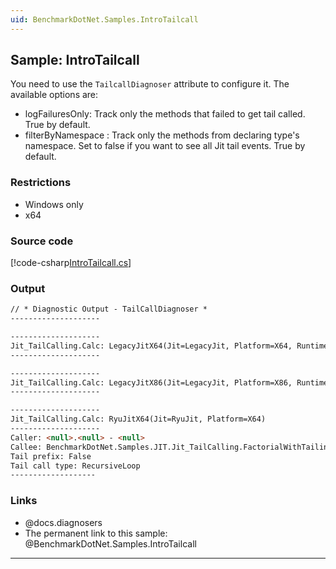 ```yaml
---
uid: BenchmarkDotNet.Samples.IntroTailcall
---
```


## Sample: IntroTailcall

You need to use the `TailcallDiagnoser` attribute to configure it. The available options are:

* logFailuresOnly: Track only the methods that failed to get tail called. True by default.
* filterByNamespace : Track only the methods from declaring type's namespace. Set to false if you want to see all Jit tail events. True by default.

### Restrictions

* Windows only
* x64

### Source code

[!code-csharp[IntroTailcall.cs](../../../samples/BenchmarkDotNet.Samples/IntroTailcall.cs)]

### Output

```markdown
// * Diagnostic Output - TailCallDiagnoser *
--------------------

--------------------
Jit_TailCalling.Calc: LegacyJitX64(Jit=LegacyJit, Platform=X64, Runtime=Clr)
--------------------

--------------------
Jit_TailCalling.Calc: LegacyJitX86(Jit=LegacyJit, Platform=X86, Runtime=Clr)
--------------------

--------------------
Jit_TailCalling.Calc: RyuJitX64(Jit=RyuJit, Platform=X64)
--------------------
Caller: <null>.<null> - <null>
Callee: BenchmarkDotNet.Samples.JIT.Jit_TailCalling.FactorialWithTailing - int64  (int32,int32)
Tail prefix: False
Tail call type: RecursiveLoop
-------------------
```

### Links

* @docs.diagnosers
* The permanent link to this sample: @BenchmarkDotNet.Samples.IntroTailcall

---